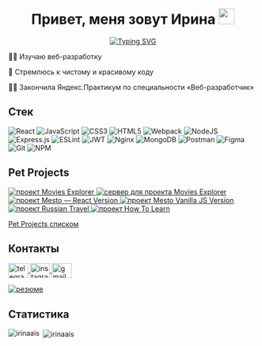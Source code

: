 <h1 align="center">Привет, меня зовут Ирина
  <img src="https://github.com/blackcater/blackcater/raw/main/images/Hi.gif" height="32"/>
</h1>
<p align="center">
  <a href="https://git.io/typing-svg">
    <img src="https://readme-typing-svg.herokuapp.com?font=Fira+Code&pause=1000&color=EFF7F2&background=BB2649&center=true&vCenter=true&width=435&lines=%D0%AF+%E2%80%94+frontend-%D1%80%D0%B0%D0%B7%D1%80%D0%B0%D0%B1%D0%BE%D1%82%D1%87%D0%B8%D0%BA" alt="Typing SVG" />
  </a>
</p>
<p>👩‍💻 Изучаю веб-разработку</p>
<p>📝 Стремлюсь к чистому и красивому коду</p>
<p>👩‍🎓 Закончила Яндекс.Практикум по специальности «Веб-разработчик»</p>
<h2>Cтек</h2>

![React](https://img.shields.io/badge/react-%2320232a.svg?style=for-the-badge&logo=react&logoColor=%2361DAFB)
![JavaScript](https://img.shields.io/badge/javascript-%23323330.svg?style=for-the-badge&logo=javascript&logoColor=%23F7DF1E)
![CSS3](https://img.shields.io/badge/css3-%231572B6.svg?style=for-the-badge&logo=css3&logoColor=white)
![HTML5](https://img.shields.io/badge/html5-%23E34F26.svg?style=for-the-badge&logo=html5&logoColor=white)
![Webpack](https://img.shields.io/badge/webpack-%238DD6F9.svg?style=for-the-badge&logo=webpack&logoColor=black)
![NodeJS](https://img.shields.io/badge/node.js-6DA55F?style=for-the-badge&logo=node.js&logoColor=white)
![Express.js](https://img.shields.io/badge/express.js-%23404d59.svg?style=for-the-badge&logo=express&logoColor=%2361DAFB)
![ESLint](https://img.shields.io/badge/ESLint-4B3263?style=for-the-badge&logo=eslint&logoColor=white)
![JWT](https://img.shields.io/badge/JWT-black?style=for-the-badge&logo=JSON%20web%20tokens)
![Nginx](https://img.shields.io/badge/nginx-%23009639.svg?style=for-the-badge&logo=nginx&logoColor=white)
![MongoDB](https://img.shields.io/badge/MongoDB-%234ea94b.svg?style=for-the-badge&logo=mongodb&logoColor=white)
![Postman](https://img.shields.io/badge/Postman-FF6C37?style=for-the-badge&logo=postman&logoColor=white)
![Figma](https://img.shields.io/badge/figma-%23F24E1E.svg?style=for-the-badge&logo=figma&logoColor=white)
![Git](https://img.shields.io/badge/git-%23F05033.svg?style=for-the-badge&logo=git&logoColor=white)
![NPM](https://img.shields.io/badge/NPM-%23000000.svg?style=for-the-badge&logo=npm&logoColor=white)

<h2 >Pet Projects</h2>
<p align="left">
  <a href="https://github.com/irinaais/movies-explorer-frontend" target="_blank">
    <img alt="проект Movies Explorer" src="https://img.shields.io/badge/Movies--Explorer--frontend-cfbaf0?style=for-the-badge">
  </a>
  <a href="https://github.com/irinaais/movies-explorer-api" target="_blank">
    <img alt="сервер для проекта Movies Explorer" src="https://img.shields.io/badge/Movies--Explorer--backend-a3c4f3?style=for-the-badge">
  </a>
  <a href="https://github.com/irinaais/react-mesto-api-full" target="_blank">
    <img alt="проект Mesto — React Version" src="https://img.shields.io/badge/Mesto--React--Version-90dbf4?style=for-the-badge">
  </a>
  <a href="https://github.com/irinaais/mesto" target="_blank">
    <img alt="проект Mesto Vanilla JS Version" src="https://img.shields.io/badge/Mesto--Vanilla--JS--Version-8eecf5?style=for-the-badge">
  </a>
  <a href="https://github.com/irinaais/russian-travel" target="_blank">
    <img alt="проект Russian Travel" src="https://img.shields.io/badge/Russian--Travel-98f5e1?style=for-the-badge">
  </a>
  <a href="https://github.com/irinaais/how-to-learn" target="_blank">
    <img alt="проект How To Learn" src="https://img.shields.io/badge/How--To--Learn-b9fbc0?style=for-the-badge">
  </a>
</p>
<p>
  <a href="https://github.com/irinaais?tab=stars" target="_blank">
   Pet Projects списком
  </a>
</p>

<h2 align="left">Контакты</h2>
<p align="left">
  <a href="https://telegram.im/@Iris57" target="blank">
    <img align="center" src="https://simpleicons.org/icons/telegram.svg" alt="telegram" height="30" width="40" />
  </a>
  <a href="https://instagram.com/irina_osipova1990" target="blank">
    <img align="center" src="https://simpleicons.org/icons/instagram.svg" alt="instagram" height="30" width="40" />
  </a>
  <a href="mailto:irinaais90@gmail.com" target="blank">
    <img align="center" src="https://simpleicons.org/icons/gmail.svg" alt="gmail" height="30" width="40" />
  </a>
</p>
                                                                                                        
<p align="left">
  <a href="https://career.habr.com/irina_ais_90" target="blank">
    <img alt="резюме" src="https://img.shields.io/badge/%D0%A0%D0%B5%D0%B7%D1%8E%D0%BC%D0%B5-HABR-critical?style=for-the-badge"/>
  </a>
</p>     

<h2 align="left">Статистика</h2>
<p><img align="left" src="https://github-readme-stats.vercel.app/api/top-langs?username=irinaais&show_icons=true&locale=en&layout=compact" alt="irinaais" /></p>

<p>&nbsp;<img align="center" src="https://github-readme-stats.vercel.app/api?username=irinaais&show_icons=true&locale=en" alt="irinaais" /></p>                                                                                                                                   
